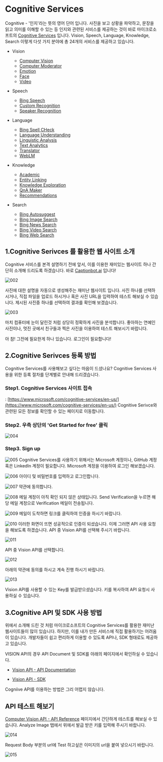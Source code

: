 # Cognitive Services
Cognitive - '인지'라는 뜻의 영어 단어 입니다. 사진을 보고 상황을 파악하고, 문장을 읽고 의미를 이해할 수 있는 등 인지와 관련된 서비스를 제공하는 것이 바로 
마이크로소프트의 [Cognitive Services](https://www.microsoft.com/cognitive-services/en-us/) 입니다. 
Vision, Speech, Language, Knowledge, Search 이렇게 다섯 가지 분야에 총 24개의 서비스를 제공하고 있습니다.

+ Vision 
    * [Computer Vision](https://www.microsoft.com/cognitive-services/en-us/computer-vision-api)
    * [Computer Moderator](https://www.microsoft.com/cognitive-services/en-us/content-moderator)
    * [Emotion](https://www.microsoft.com/cognitive-services/en-us/emotion-api)
    * [Face](https://www.microsoft.com/cognitive-services/en-us/face-api)
    * [Video](https://www.microsoft.com/cognitive-services/en-us/video-api)

+ Speech
    * [Bing Speech](https://www.microsoft.com/cognitive-services/en-us/speech-api)
    * [Custom Recognition](https://www.microsoft.com/cognitive-services/en-us/custom-recognition-intelligent-service-cris)
    * [Speaker Recognition](https://www.microsoft.com/cognitive-services/en-us/speaker-recognition-api)

+ Language
    * [Bing Spell CHeck](https://www.microsoft.com/cognitive-services/en-us/bing-spell-check-api)
    * [Language Understanding](https://www.microsoft.com/cognitive-services/en-us/language-understanding-intelligent-service-luis)
    * [Linguistic Analysis](https://www.microsoft.com/cognitive-services/en-us/linguistic-analysis-api)
    * [Text Analytics](https://www.microsoft.com/cognitive-services/en-us/text-analytics-api)
    * [Translator](https://www.microsoft.com/cognitive-services/en-us/translator-api)
    * [WebLM](https://www.microsoft.com/cognitive-services/en-us/web-language-model-api)

+ Knowledge
    * [Academic](https://www.microsoft.com/cognitive-services/en-us/academic-knowledge-api)
    * [Entity Linking](https://www.microsoft.com/cognitive-services/en-us/entity-linking-intelligence-service)
    * [Knowledge Exploration](https://www.microsoft.com/cognitive-services/en-us/knowledge-exploration-service)
    * [QnA Maker](https://www.microsoft.com/cognitive-services/en-us/qnamaker)
    * [Recommendations](https://www.microsoft.com/cognitive-services/en-us/recommendations-api)    

+ Search
    * [Bing Autosuggest](https://www.microsoft.com/cognitive-services/en-us/bing-autosuggest-api)
    * [Bing Image Search](https://www.microsoft.com/cognitive-services/en-us/bing-image-search-api)
    * [Bing News Search](https://www.microsoft.com/cognitive-services/en-us/bing-news-search-api)
    * [Bing Video Search](https://www.microsoft.com/cognitive-services/en-us/bing-video-search-api)
    * [Bing Web Search](https://www.microsoft.com/cognitive-services/en-us/bing-web-search-api)

## 1.Cognitive Serivces 를 활용한 웹 사이트 소개  

Cognitive 서비스를 본격 설명하기 전에 앞서, 이를 이용한 재미있는 웹사이트 하나 간단히 소개해 드리도록 하겠습니다. 
바로 [Captionbot.ai](https://www.captionbot.ai/) 입니다!

![002](./images/cognitive/002.jpg) 

사진에 대한 설명을 자동으로 생성해주는 재미난 웹사이트 입니다. 
사진 하나를 선택하시거나, 직접 파일을 업로드 하시거나 혹은 사진 URL을 입력하여 테스트 해보실 수 있습니다.
제시된 사진중 하나를 선택하여 결과를 확인해 보겠습니다. 

![003](./images/cognitive/003.jpg) 

마치 컴퓨터에 눈이 달린것 처럼 상당히 정확하게 사진을 분석합니다. 
좋아하는 연예인 사진이나, 멋진 곳에서 친구들과 찍은 사진을 이용하여 테스트 해보시기 바랍니다.


아 참! 그전에 필요한게 하나 있습니다. 로그인이 필요합니다! 


## 2.Cognitive Serivces 등록 방법

Cognitive Services를 사용해보고 싶다는 마음이 드셨나요? 
Cognitive Services 사용을 위한 등록 절차를 단계별로 안내해 드리겠습니다. 

### Step1. Cognitive Services 사이트 접속
: [https://www.microsoft.com/cognitive-services/en-us/](https://www.microsoft.com/cognitive-services/en-us/)
Cognitive Serivce와 관련된 모든 정보를 확인할 수 있는 페이지로 이동합니다. 

### Step2. 우측 상단의 'Get Started for free' 클릭
![004](./images/cognitive/004.jpg)  

### Step3. Sign up
![005](./images/cognitive/005.jpg) 
Cognitive Services를 사용하기 위해서는 Microsoft 계정이나, GitHub 계정 혹은 LinkedIn 계정이 필요합니다. 
Microsoft 계정을 이용하여 로그인 해보겠습니다. 

![006](./images/cognitive/006.jpg) 
아이디 및 비밀번호를 입력하고 로그인합니다.

![007](./images/cognitive/007.jpg) 
약관에 동의합니다.

![008](./images/cognitive/008.jpg) 
메일 계정이 아직 확인 되지 않은 상태입니다. Send Verification을 누르면 해당 메일 계정으로 Verification 메일이 전송됩니다.

![009](./images/cognitive/009.jpg) 
메일이 도착하면 링크를 클릭하여 인증을 하시기 바랍니다.

![010](./images/cognitive/010.jpg) 
이러한 화면이 뜨면 성공적으로 인증이 되셨습니다. 
이제 그러면 API 사용 요청을 해보도록 하겠습니다.
API 중 Vision API를 선택해 주시기 바랍니다. 

![011](./images/cognitive/011.jpg) 

API 중 Vision API를 선택합니다.

![012](./images/cognitive/012.jpg) 

아래의 약관에 동의를 하시고 계속 진행 하시기 바랍니다.

![013](./images/cognitive/013.jpg) 

Vision API를 사용할 수 있는 Key를 발급받으셨습니다. 키를 복사하여 API 요청시 사용하실 수 있습니다. 

## 3.Cognitive API 및 SDK 사용 방법  

위에서 소개해 드린 것 처럼 마이크로소프트의 Cognitive Services를 활용한 재미난 웹사이트들이 많이 있습니다.
하지만, 이를 내가 만든 서비스에 직접 활용하기는 어려움이 있습니다. 
개발자들이 쉽고 편리하게 이용할 수 있도록 API나, SDK 형태로도 제공하고 있습니다. 

VISION API의 경우 API Document 및 SDK를 아래의 페이지에서 확인하실 수 있습니다. 
* [Vision API - API Documentation](https://dev.projectoxford.ai/docs/services/56f91f2d778daf23d8ec6739/operations/56f91f2e778daf14a499e1fa)

* [Vision API - SDK](https://www.microsoft.com/cognitive-services/en-us/SDK-Sample?api=computer%20vision)

Cogniive API를 이용하는 방법은 그리 어렵지 않습니다. 

## API 테스트 해보기
[Computer Vision API - API Reference](https://dev.projectoxford.ai/docs/services/56f91f2d778daf23d8ec6739/operations/56f91f2e778daf14a499e1fa/console) 페이지에서 간단하게 테스트를 해보실 수 있습니다. 
Analyze Image 탭에서 위에서 발급 받은 키를 입력해 주시기 바랍니다. 

![014](./images/cognitive/014.jpg) 

Request Body 부분의 url에 Test 하고싶은 이미지의 url을 붙여 넣으시기 바랍니다. 

![015](./images/cognitive/015.jpg) 












